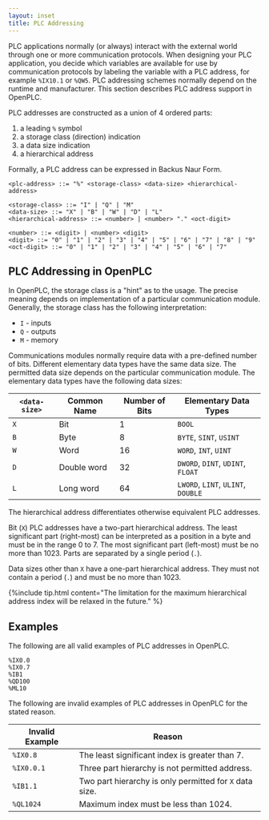 ```yaml
---
layout: inset
title: PLC Addressing
--- 
```


PLC applications normally (or always) interact with the external world
through one or more communication protocols. When designing your PLC
application, you decide which variables are available for use by communication
protocols by labeling the variable with a PLC address, for example
`%IX10.1` or `%QW5`. PLC addressing schemes normally depend on the
runtime and manufacturer. This section describes PLC address support
in OpenPLC.

PLC addresses are constructed as a union of 4 ordered parts:

1. a leading `%` symbol
2. a storage class (direction) indication
3. a data size indication
4. a hierarchical address

Formally, a PLC address can be expressed in Backus Naur Form.

```
<plc-address> ::= "%" <storage-class> <data-size> <hierarchical-address>

<storage-class> ::= "I" | "Q" | "M"
<data-size> ::= "X" | "B" | "W" | "D" | "L"
<hierarchical-address> ::= <number> | <number> "." <oct-digit>

<number> ::= <digit> | <number> <digit>
<digit> ::= "0" | "1" | "2" | "3" | "4" | "5" | "6" | "7" | "8" | "9"
<oct-digit> ::= "0" | "1" | "2" | "3" | "4" | "5" | "6" | "7"
```

## PLC Addressing in OpenPLC

In OpenPLC, the storage class is a "hint" as to the usage. The precise
meaning depends on implementation of a particular communication module.
Generally, the storage class has the following interpretation:

* `I` - inputs
* `Q` - outputs
* `M` - memory

Communications modules normally require data with a pre-defined number of bits.
Different elementary data types have the same data size. The permitted data
size depends on the particular communication module. The elementary data types
have the following data sizes:

<div class="table-wrapper" markdown="block">

| `<data-size>` | Common Name | Number of Bits | Elementary Data Types    |
|---------------|-------------|----------------|--------------------------|
| `X`           | Bit         | 1              | `BOOL`                   |
| `B`           | Byte        | 8              | `BYTE`, `SINT`, `USINT`  |
| `W`           | Word        | 16             | `WORD`, `INT`, `UINT`    |
| `D`           | Double word | 32             | `DWORD`, `DINT`, `UDINT`, `FLOAT`  |
| `L`           | Long word   | 64             | `LWORD`, `LINT`, `ULINT`, `DOUBLE` |

</div>

The hierarchical address differentiates otherwise equivalent PLC addresses.

Bit (`X`) PLC addresses have a two-part hierarchical address. The least
significant part (right-most) can be interpreted as a position in a byte and
must be in the range 0 to 7. The most significant part (left-most) must be no
more than 1023. Parts are separated by a single period (`.`).

Data sizes other than `X` have a one-part hierarchical address. They must not
contain a period (`.`) and must be no more than 1023.

{%include tip.html content="The limitation for the maximum hierarchical
address index will be relaxed in the future." %}

## Examples

The following are all valid examples of PLC addresses in OpenPLC.

```
%IX0.0
%IX0.7
%IB1
%QD100
%ML10
```

The following are invalid examples of PLC addresses in OpenPLC for the stated
reason.

| Invalid Example | Reason                                                  |
|-----------------|---------------------------------------------------------|
| `%IX0.8`        | The least significant index is greater than 7.          |
| `%IX0.0.1`      | Three part hierarchy is not permitted address.          |
| `%IB1.1`        | Two part hierarchy is only permitted for `X` data size. |
| `%QL1024`       | Maximum index must be less than 1024.                   |
